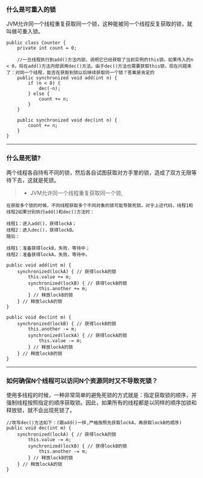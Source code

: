 
### 什么是可重入的锁
JVM允许同一个线程重复获取同一个锁，这种能被同一个线程反复获取的锁，就叫做可重入锁。

```
public class Counter {
    private int count = 0;

    //一旦线程执行到add()方法内部，说明它已经获取了当前实例的this锁。如果传入的n < 0，将在add()方法内部调用dec()方法。由于dec()方法也需要获取this锁，现在问题来了：对同一个线程，能否在获取到锁以后继续获取同一个锁？答案是肯定的
    public synchronized void add(int n) {
        if (n < 0) {
            dec(-n);
        } else {
            count += n;
        }
    }

    public synchronized void dec(int n) {
        count += n;
    }
}
```


***

### 什么是死锁?

两个线程各自持有不同的锁，然后各自试图获取对方手里的锁，造成了双方无限等待下去，这就是死锁。
> - JVM允许同一个线程重复获取同一个锁, 

```
在获取多个锁的时候，不同线程获取多个不同对象的锁可能导致死锁。对于上述代码，线程1和线程2如果分别执行add()和dec()方法时：

线程1：进入add()，获得lockA；
线程2：进入dec()，获得lockB。
随后：

线程1：准备获得lockB，失败，等待中；
线程2：准备获得lockA，失败，等待中。

public void add(int m) {
    synchronized(lockA) { // 获得lockA的锁
        this.value += m;
        synchronized(lockB) { // 获得lockB的锁
            this.another += m;
        } // 释放lockB的锁
    } // 释放lockA的锁
}

public void dec(int m) {
    synchronized(lockB) { // 获得lockB的锁
        this.another -= m;
        synchronized(lockA) { // 获得lockA的锁
            this.value -= m;
        } // 释放lockA的锁
    } // 释放lockB的锁
}
```

***

### 如何确保N个线程可以访问N个资源同时又不导致死锁？

使用多线程的时候，一种非常简单的避免死锁的方式就是：指定获取锁的顺序，并强制线程按照指定的顺序获取锁。因此，如果所有的线程都是以同样的顺序加锁和释放锁，就不会出现死锁了。

```
//改写dec()方法如下：(跟add()一样,严格按照先获取lockA，再获取lockB的顺序)
public void dec(int m) {
    synchronized(lockA) { // 获得lockA的锁
        this.value -= m;
        synchronized(lockB) { // 获得lockB的锁
            this.another -= m;
        } // 释放lockB的锁
    } // 释放lockA的锁
}
```
